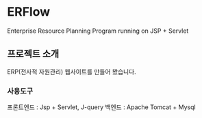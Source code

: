 # ERFlow
Enterprise Resource Planning Program running on JSP + Servlet

## 프로젝트 소개
ERP(전사적 자원관리) 웹사이트를 만들어 봤습니다.

### 사용도구
프론트엔드 : Jsp + Servlet, J-query
백엔드 : Apache Tomcat + Mysql
